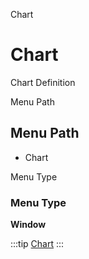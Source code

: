 
Chart
# Chart


Chart Definition

Menu Path
## Menu Path



- Chart

Menu Type
### Menu Type

**Window**


:::tip
[Chart](functional-guide/window/window-chart.md)
:::